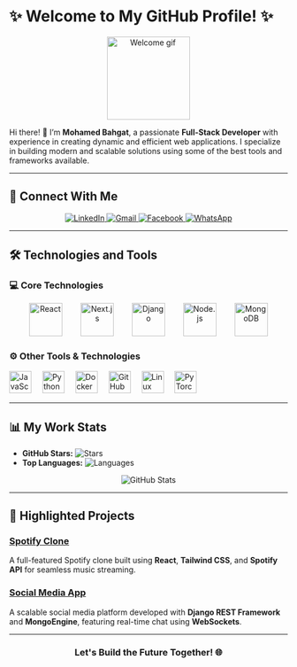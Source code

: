 # ✨ Welcome to My GitHub Profile! ✨

<div align="center">
  <img src="https://media.giphy.com/media/M9gbBd9nbDrOTu1Mqx/giphy.gif" width="150" alt="Welcome gif"/>
</div>

Hi there! 👋 I’m **Mohamed Bahgat**, a passionate **Full-Stack Developer** with experience in creating dynamic and efficient web applications. I specialize in building modern and scalable solutions using some of the best tools and frameworks available.

---

## 🔗 Connect With Me

<div align="center">
  <a href="https://www.linkedin.com/in/mohamed-bego/" target="_blank">
    <img src="https://img.shields.io/badge/LinkedIn-blue?logo=linkedin&logoColor=white" alt="LinkedIn" />
  </a>
  <a href="mailto:mbahgat503@gmail.com" target="_blank">
    <img src="https://img.shields.io/badge/Gmail-red?logo=gmail&logoColor=white" alt="Gmail" />
  </a>
  <a href="https://www.facebook.com/mohamed.bahgat.939326" target="_blank">
    <img src="https://img.shields.io/badge/Facebook-blue?logo=facebook&logoColor=white" alt="Facebook" />
  </a>
  <a href="https://wa.me/201023262649" target="_blank">
    <img src="https://img.shields.io/badge/WhatsApp-green?logo=whatsapp&logoColor=white" alt="WhatsApp" />
  </a>
</div>

---

## 🛠️ Technologies and Tools

### 💻 Core Technologies
<div align="center">
  <img src="https://cdn.jsdelivr.net/gh/devicons/devicon/icons/react/react-original.svg" height="60" alt="React" />
  <img width="25" />
  <img src="https://cdn.jsdelivr.net/gh/devicons/devicon/icons/nextjs/nextjs-original.svg" height="60" alt="Next.js" />
  <img width="25" />
  <img src="https://cdn.jsdelivr.net/gh/devicons/devicon/icons/django/django-plain.svg" height="60" alt="Django" />
  <img width="25" />
  <img src="https://cdn.jsdelivr.net/gh/devicons/devicon/icons/nodejs/nodejs-original.svg" height="60" alt="Node.js" />
  <img width="25" />
  <img src="https://cdn.jsdelivr.net/gh/devicons/devicon/icons/mongodb/mongodb-original.svg" height="60" alt="MongoDB" />
</div>

### ⚙️ Other Tools & Technologies
<div align="left">
  <img src="https://cdn.jsdelivr.net/gh/devicons/devicon/icons/javascript/javascript-original.svg" height="40" alt="JavaScript" />
  <img width="12" />
  <img src="https://cdn.jsdelivr.net/gh/devicons/devicon/icons/python/python-original.svg" height="40" alt="Python" />
  <img width="12" />
  <img src="https://cdn.jsdelivr.net/gh/devicons/devicon/icons/docker/docker-original.svg" height="40" alt="Docker" />
  <img width="12" />
  <img src="https://cdn.jsdelivr.net/gh/devicons/devicon/icons/github/github-original.svg" height="40" alt="GitHub" />
  <img width="12" />
  <img src="https://cdn.jsdelivr.net/gh/devicons/devicon/icons/linux/linux-original.svg" height="40" alt="Linux" />
  <img width="12" />
  <img src="https://cdn.jsdelivr.net/gh/devicons/devicon/icons/pytorch/pytorch-original.svg" height="40" alt="PyTorch" />
</div>

---

## 📊 My Work Stats

- **GitHub Stars:** ![Stars](https://img.shields.io/github/stars/mohamed-bahgat?style=social)
- **Top Languages:** ![Languages](https://github-readme-stats.vercel.app/api/top-langs/?username=mohamed-bahgat&layout=compact&theme=radical)

<div align="center">
  <img src="https://github-readme-stats.vercel.app/api?username=mohamed-bahgat&show_icons=true&theme=radical" alt="GitHub Stats" />
</div>

---

## 🎨 Highlighted Projects

### [Spotify Clone](https://spotify-clone-pearl-nine.vercel.app)
A full-featured Spotify clone built using **React**, **Tailwind CSS**, and **Spotify API** for seamless music streaming.

### [Social Media App](#)
A scalable social media platform developed with **Django REST Framework** and **MongoEngine**, featuring real-time chat using **WebSockets**.

---

<div align="center">
  <h3>Let's Build the Future Together! 🌐</h3>
</div>
